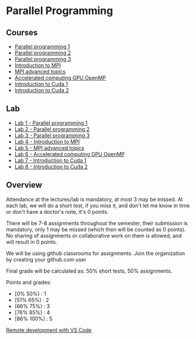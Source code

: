 # Parallel Programming

## Courses
* [Parallel programming 1](courses/c1_parallel_programming.pdf)
* [Parallel programming 2](courses/c2_parallel_programming.pdf)
* [Parallel programming 3](courses/c3_parallel_programming.pdf)
* [Introduction to MPI](courses/c4_introduction_to_MPI.pdf)
* [MPI advanced topics](courses/c5_MPI_advanced_topics.pdf)
* [Accelerated computing GPU OpenMP](courses/c6_accelerated_computing_GPU_OpenMP.pdf)
* [Introduction to Cuda 1](courses/c7_introduction_to_cuda_1.pdf)
* [Introduction to Cuda 2](courses/c8_introduction_to_cuda_2.pdf)

## Lab
* [Lab 1 - Parallel programming 1](lab/lab01_parallel_programming/)
* [Lab 2 - Parallel programming 2](lab/lab02_parallel_programming/)
* [Lab 3 - Parallel programming 3](lab/lab03_parallel_programming/)
* [Lab 4 - Introduction to MPI](lab/lab04_introduction_to_MPI/)
* [Lab 5 - MPI advanced topics](lab/lab05_MPI_advanced_topics/)
* [Lab 6 - Accelerated computing GPU OpenMP](lab/lab06_accelerated_computing_GPU_OpenMP/)
* [Lab 7 - Introduction to Cuda 1](lab/lab07_introduction_to_cuda_1/)
* [Lab 8 - Introduction to Cuda 2](lab/lab08_introduction_to_cuda_2/)

## Overview 
Attendance at the lectures/lab is mandatory, at most 3 may be missed. At each lab, we will do a short test, if you miss it, and don't let me know in time or don't have a doctor's note, it's 0 points.

There will be 7-8 assignments throughout the semester, their submission is mandatory, only 1 may be missed (which then will be counted as 0 points). No sharing of assignments or collaborative work on them is allowed, and will result in 0 points.

We will be using github classrooms for assignments. Join the organization by creating your github.com user

Final grade will be calculated as: 50% short tests, 50% assignments.

Points and grades:
* [0% 50%) : 1
* [51% 65%) : 2
* [66% 75%) : 3
* [76% 85%) : 4
* [86% 100%] : 5

[Remote development with VS Code](https://code.visualstudio.com/blogs/2019/10/03/remote-ssh-tips-and-tricks)